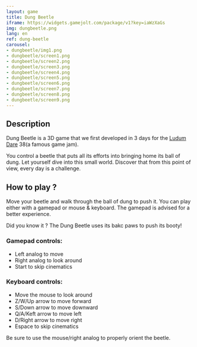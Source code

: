 ```yaml
---
layout: game
title: Dung Beetle
iframe: https://widgets.gamejolt.com/package/v1?key=iaWzXaGs
img: dungbeetle.png
lang: en
ref: dung-beetle
carousel:
- dungbeetle/img1.png
- dungbeetle/screen1.png
- dungbeetle/screen2.png
- dungbeetle/screen3.png
- dungbeetle/screen4.png
- dungbeetle/screen5.png
- dungbeetle/screen6.png
- dungbeetle/screen7.png
- dungbeetle/screen8.png
- dungbeetle/screen9.png
---
```


## Description

Dung Beetle is a 3D game that we first developed in 3 days for the [Ludum Dare](http://ldjam.com/) 38(a famous game jam). 

You control a beetle that puts all its efforts into bringing home its ball of dung.
Let yourself dive into this small world. Discover that from this point of view, every day is a challenge.

<div id="carousel"></div>


## How to play ?

Move your beetle and walk through the ball of dung to push it.
You can play either with a gamepad or mouse & keyboard. The gamepad is advised for a better experience.

Did you know it ? The Dung Beetle uses its bakc paws to push its booty!

### Gamepad controls:
- Left analog to move
- Right analog to look around
- Start to skip cinematics

### Keyboard controls:
- Move the mouse to look around
- Z/W/Up arrow to move forward
- S/Down arrow to move downward
- Q/A/Keft arrow to move left
- D/Right arrow to move right
- Espace to skip cinematics

Be sure to use the mouse/right analog to properly orient the beetle.